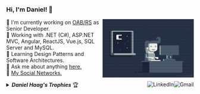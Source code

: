 ### Hi, I'm Daniel! 👋

<a href="#">
    <img src="https://github.com/Daniel-Haag/Daniel-Haag/blob/main/assets/coder.gif?raw=true" title="Profile views" align="right" width="245px" height="157px" alt="Profile views" />
</a>

:department_store: I'm currently working on <a href="https://www.oabrs.org.br/">OAB/RS</a> as Senior Developer.
<br />
🔭 Working with .NET (C#), ASP.NET MVC, Angular, ReactJS, Vue.js, SQL Server and MySQL. 
<br />
🌱 Learning Design Patterns and Software Architectures. 
<br />
:speech_balloon: Ask me about anything <a href="https://github.com/daniel-haag/daniel-haag/issues">here.</a>
<br />
:link: <a href="https://linktr.ee/daniel-haag">My Social Networks.</a>

<a href="mailto:danni.haag91@gmail.com">
    <img src="https://img.shields.io/badge/-Gmail-c14438?style=flat-square&logo=Gmail&logoColor=white" title="Send me an email" align="right" alt="Gmail">
</a>

<a href="https://www.linkedin.com/in/daniel-haag/">
    <img src="https://img.shields.io/badge/-LinkedIn-blue?style=flat-square&logo=Linkedin&logoColor=white" title="My Social Network" align="right" alt="LinkedIn">
</a>

<details title="Daniel Haag's Trophies">
    <br />
    <summary align="left"><strong><i>Daniel Haag's Trophies</i></strong> 🏆</summary>
    <p align="center">
        <img 
             src="https://github-profile-trophy.vercel.app/?username=daniel-haag&column=4&theme=gruvbox&margin-w=4&margin-h=4&no-frame=true" 
             width="60%"
             title="Daniel Haag's Trophies"
        />
    </p>
    <p align="center">
      <a href="https://github.com/daniel-haag/daniel-haag/issues">
        <img src="https://img.shields.io/github/issues/daniel-haag/daniel-haag" title="issues" alt="issues" /> 
      </a>
      <a href="https://github.com/daniel-haag/daniel-haag/network/members">
        <img src="https://img.shields.io/github/forks/daniel-haag/daniel-haag" title="forks" alt="forks" /> 
      </a>
      <a href="https://github.com/daniel-haag/daniel-haag/stargazers">
        <img src="https://img.shields.io/github/stars/daniel-haag/daniel-haag" title="stars" alt="stars" /> 
      </a>
       <a href="https://github.com/daniel-haag/daniel-haag/blob/master/LICENSE">
        <img src="https://img.shields.io/github/license/daniel-haag/daniel-haag" title="license" alt="license" /> 
      </a>
    </p>
</details>
<!--
Here are some ideas to get you started:

- 🔭 I’m currently working on ...
- 🌱 I’m currently learning ...
- 👯 I’m looking to collaborate on ...
- 🤔 I’m looking for help with ...
- 💬 Ask me about ...
- 📫 How to reach me: ...
- 😄 Pronouns: ...
- ⚡ Fun fact: ...

<p align="center">
        <img 
             src="https://github-profile-trophy.vercel.app/?username=Daniel-Haag&column=4&theme=gruvbox&margin-w=4&margin-h=4&no-frame=true" 
             width="60%"
             title="Daniel Haag's Trophies"
        />
  <img src="https://github-readme-stats.vercel.app/api/top-langs/?username=Daniel-Haag&langs_count=20&layout=compact&theme=gruvbox" align="left" width="365px" height="250" /> 
    <img src="https://github-readme-stats.vercel.app/api?username=Daniel-Haag&show_icons=true&theme=gruvbox" width="465px"

</p>
-->
    
    

